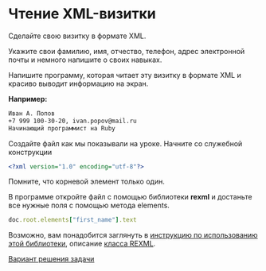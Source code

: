 # Чтение XML-визитки 

Сделайте свою визитку в формате XML. 

Укажите свои фамилию, имя, отчество, телефон, адрес электронной почты и немного напишите о своих навыках.

Напишите программу, которая читает эту визитку в формате XML и красиво выводит информацию на экран.

**Например:**

```sh
Иван А. Попов
+7 999 100-30-20, ivan.popov@mail.ru
Начинающий программист на Ruby
```

<div class="rubyrush-task-hint">

Создайте файл как мы показывали на уроке. Начните со служебной конструкции

```xml
<?xml version="1.0" encoding="utf-8"?>
```

Помните, что корневой элемент только один.

В программе откройте файл с помощью библиотеки **rexml** и достаньте все нужные поля с помощью метода elements.

```ruby
doc.root.elements["first_name"].text
```

Возможно, вам понадобится заглянуть в [инструкцию по использованию этой библиотеки](https://www.germane-software.com/software/XML/rexml/docs/tutorial.html), описание [класса REXML](https://ruby-doc.org/stdlib-2.4.1/libdoc/rexml/rdoc/REXML/Document.html).

</div>


<div class="rubyrush-task-answer">


<p>
<a href="https://github.com/aristofun/rubyrush-path/tree/master/steps/xml-html-01/solution/" class="rubyrush-task-solution-link">Вариант решения задачи</a>
</p>

</div>

